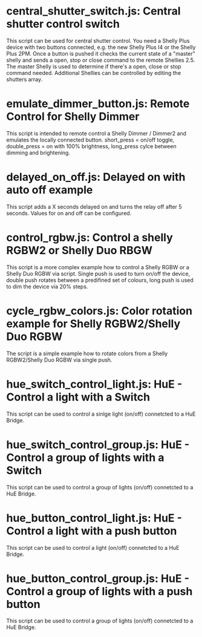 central_shutter_switch.js: Central shutter control switch
===
This script can be used for central shutter control. You need a Shelly Plus device with two buttons connected, e.g. the new Shelly Plus I4 or the Shelly Plus 2PM. Once a button is pushed it checks the current state of a "master" shelly and sends a open, stop or close command to the remote Shellies 2.5. The master Shelly is used to determine if there's a open, close or stop command needed. Additional Shellies can be controlled by editing the shutters array.


emulate_dimmer_button.js: Remote Control for Shelly Dimmer 
===
This script is intended to remote control a Shelly Dimmer / Dimmer2 and emulates the locally connected button. short_press = on/off toggle, double_press = on with 100% brightness, long_press cylce between dimming and brightening.


delayed_on_off.js: Delayed on with auto off example
===
This script adds a X seconds delayed on and turns the relay off after 5 seconds. Values for on and off can be configured.


control_rgbw.js: Control a shelly RGBW2 or Shelly Duo RBGW
===
This script is a more complex example how to control a Shelly RGBW or a Shelly Duo RGBW via script. Single push is used to turn on/off the device, double push rotates between a predifined set of colours, long push is used to dim the device via 20% steps.


cycle_rgbw_colors.js: Color rotation example for Shelly RGBW2/Shelly Duo RGBW
===
The script is a simple example how to rotate colors from a Shelly RGBW2/Shelly Duo RGBW via single push.


hue_switch_control_light.js: HuE - Control a light with a Switch
===
This script can be used to control a sinlge light (on/off) connetcted to a  HuE Bridge.


hue_switch_control_group.js: HuE - Control a group of lights with a Switch
===
This script can be used to control a group of lights (on/off) connetcted to a  HuE Bridge.



hue_button_control_light.js: HuE - Control a light with a push button
===
This script can be used to control a light (on/off) connetcted to a  HuE Bridge.


hue_button_control_group.js: HuE - Control a group of lights with a push button
===
This script can be used to control a group of lights (on/off) connetcted to a  HuE Bridge.

